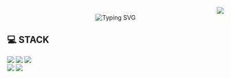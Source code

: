 <div align="right">
  <img src="https://api.visitorbadge.io/api/visitors?path=https%3A%2F%2Fgithub.com%2FNamooJang&countColor=%23263759" />
</div>

<div align="center">
<img src="https://readme-typing-svg.demolab.com?font=&weight=800&duration=1000&pause=2000&color=1D5529&center=true&random=false&width=435&lines=Hi!;I'm+Namoo+%F0%9F%8C%B3" alt="Typing SVG" />
</div>

## 💻 STACK
<div>
  <img src="https://img.shields.io/badge/javascript-grey?style=for-the-badge&logo=javascript">
  <img src="https://img.shields.io/badge/html5-grey?style=for-the-badge&logo=html5">
  <img src="https://img.shields.io/badge/css-grey?style=for-the-badge&logo=css3">
</div>
<div>
  <img src="https://img.shields.io/badge/React-grey?style=for-the-badge&logo=react">
  <img src="https://img.shields.io/badge/ReactQuery-grey?style=for-the-badge&logo=reactquery">
</div>


<!---
<div align="center">  
  <img src="https://streak-stats.demolab.com?user=Namoo&theme=vue&card_width=500&hide_longest_streak=true" alt="GitHub Streak" />
</div>

--->


